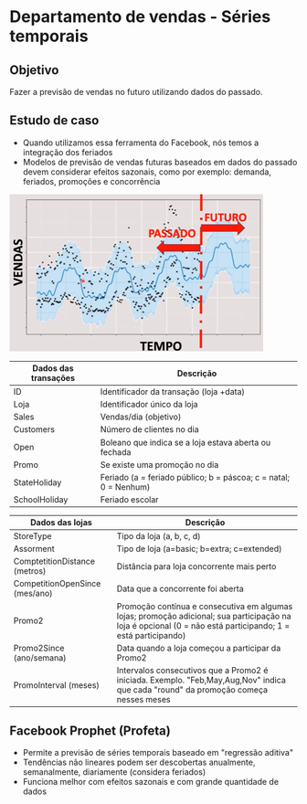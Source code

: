 # Departamento de vendas - Séries temporais

## Objetivo

Fazer a previsão de vendas no futuro utilizando dados do passado. 

## Estudo de caso

- Quando utilizamos essa ferramenta do Facebook, nós temos a integração dos feriados
- Modelos de previsão de vendas futuras baseados em dados do passado devem considerar efeitos sazonais, como por exemplo: demanda, feriados, promoções e concorrência

![](graph1.png)

| Dados das transações | Descrição                                                    |
| -------------------- | ------------------------------------------------------------ |
| ID                   | Identificador da transação (loja +data)                      |
| Loja                 | Identificador único da loja                                  |
| Sales                | Vendas/dia (objetivo)                                        |
| Customers            | Número de clientes no dia                                    |
| Open                 | Boleano que indica se a loja estava aberta ou fechada        |
| Promo                | Se existe uma promoção no dia                                |
| StateHoliday         | Feriado (a = feriado público; b = páscoa; c = natal; 0 = Nenhum) |
| SchoolHoliday        | Feriado escolar                                              |

| Dados das lojas                | Descrição                                                    |
| ------------------------------ | ------------------------------------------------------------ |
| StoreType                      | Tipo da loja (a, b, c, d)                                    |
| Assorment                      | Tipo de loja (a=basic; b=extra; c=extended)                  |
| ComptetitionDistance (metros)  | Distância para loja concorrente mais perto                   |
| CompetitionOpenSince (mes/ano) | Data que a concorrente foi aberta                            |
| Promo2                         | Promoção contínua e consecutiva em algumas lojas; promoção adicional; sua participação na loja é opcional (0 = não está participando; 1 = está participando) |
| Promo2Since (ano/semana)       | Data quando a loja começou a participar da Promo2            |
| PromoInterval (meses)          | Intervalos consecutivos que a Promo2 é iniciada. Exemplo. "Feb,May,Aug,Nov" indica que cada "round" da promoção começa nesses meses |


## Facebook Prophet (Profeta)

- Permite a previsão de séries temporais baseado em "regressão aditiva"
- Tendências não lineares podem ser descobertas anualmente, semanalmente, diariamente (considera feriados)
- Funciona melhor com efeitos sazonais e com grande quantidade de dados

